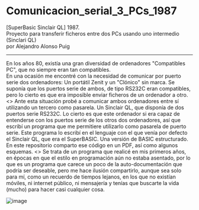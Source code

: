 # Comunicacion_serial_3_PCs_1987
 [SuperBasic Sinclair QL] 1987. <br>
 Proyecto para transferir ficheros entre dos PCs usando uno intermedio (Sinclari QL)<br>
 por Alejandro Alonso Puig<br>

 ---

 En los años 80, existía una gran diversidad de ordenadores "Compatibles PC", que no siempre eran tan compatibles. <br>
 En una ocasión me encontré con la necesidad de comunicar por puerto serie dos ordenadores: Un portátil Zenit y un "Clónico" sin marca. Se suponía que los puertos serie de ambos, de tipo RS232C eran compatibles, pero lo cierto es que era imposible enviar ficheros de un ordenador a otro.<>
 Ante esta situación probé a comunicar ambos ordenadores entre sí utilizando un tercero como pasarela. Un Sinclair QL, que disponía de dos puertos serie RS232C. Lo cierto es que este ordenador si era capaz de entenderse con los puertos serie de los otros dos ordenadores, así que escribí un programa que me permitiere utilizarlo como pasarela de puerto serie. Este programa lo escribí en el lenguaje con el que venía por defecto el Sinclair QL, que era el SuperBASIC. Una versión de BASIC estructurado. En este repositorio comparto ese código en un PDF, así como algunos esquemas. <>
 Se trata de un programa que realicé en mis primeros años, en épocas en que el estilo en programación aún no estaba asentado, por lo que es un programa que carece un poco de la auto-documentación que podría ser deseable, pero me hace ilusión compartirlo, aunque sea solo para mí, como un recuerdo de tiempos lejanos, en los que no existían móviles, ni internet público, ni mensajería y tenías que buscarte la vida (mucho) para hacer casi cualquier cosa.

![image](https://github.com/aalonsopuig/Comunicacion_serial_3_PCs_1987/assets/57196844/d160c46f-2bbc-4749-a7f5-2db354ec94c2)
